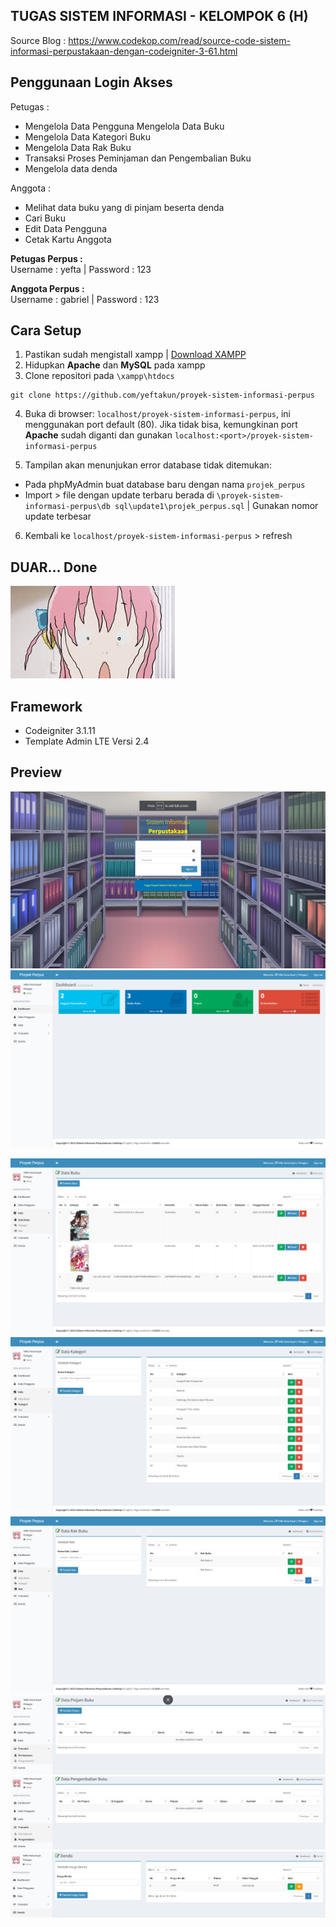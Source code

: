 ## TUGAS SISTEM INFORMASI - KELOMPOK 6 (H)

Source Blog :  <a href="https://www.codekop.com/read/source-code-sistem-informasi-perpustakaan-dengan-codeigniter-3-61.html" target="_blank">
https://www.codekop.com/read/source-code-sistem-informasi-perpustakaan-dengan-codeigniter-3-61.html</a>

## Penggunaan Login Akses

Petugas : 
- Mengelola Data Pengguna Mengelola Data Buku
- Mengelola Data Kategori Buku
- Mengelola Data Rak Buku
- Transaksi Proses Peminjaman dan Pengembalian Buku
- Mengelola data denda

Anggota :
- Melihat data buku yang di pinjam beserta denda
- Cari Buku
- Edit Data Pengguna
- Cetak Kartu Anggota

<b>Petugas Perpus : </b>
<br/>
Username : yefta | Password : 123

<b>Anggota Perpus :</b>
<br/>
Username : gabriel | Password : 123

## Cara Setup

1. Pastikan sudah mengistall xampp | [Download XAMPP](https://www.apachefriends.org/download.html)
2. Hidupkan **Apache** dan **MySQL** pada xampp
3. Clone repositori pada `\xampp\htdocs`
```
git clone https://github.com/yeftakun/proyek-sistem-informasi-perpus
```
4. Buka di browser: `localhost/proyek-sistem-informasi-perpus`, ini menggunakan port default (80). Jika tidak bisa, kemungkinan port **Apache** sudah diganti dan gunakan `localhost:<port>/proyek-sistem-informasi-perpus`

5. Tampilan akan menunjukan error database tidak ditemukan:
- Pada phpMyAdmin buat database baru dengan nama `projek_perpus`
- Import > file dengan update terbaru berada di `\proyek-sistem-informasi-perpus\db sql\update1\projek_perpus.sql` | Gunakan nomor update terbesar
6. Kembali ke `localhost/proyek-sistem-informasi-perpus` > refresh
<h2>DUAR... Done</h2>

![bocchi kaget](/assets_other/image.png)

##  Framework
* Codeigniter 3.1.11
* Template Admin LTE  Versi 2.4

## Preview

![Login](/assets_other/image0.png)
![Dashboard](/assets_other/image-1.png)
<!-- ![Data User](/assets_other/image-2.png) -->
![Data Buku](/assets_other/image-3.png)
![Kategori](/assets_other/image-4.png)
![Rak](/assets_other/image-5.png)
![Peminjaman](/assets_other/image-7.png)
![Pengembalian](/assets_other/image-8.png)
![Denda](/assets_other/image-6.png)
